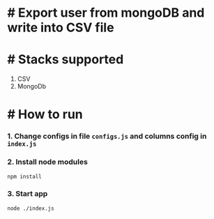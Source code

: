# # Export user from mongoDB and write into CSV file

# # Stacks supported
1. CSV
2. MongoDb

# # How to run
### 1. Change configs in file `configs.js` and columns config in `index.js`

### 2. Install node modules

`npm install`

### 3. Start app

`node ./index.js`